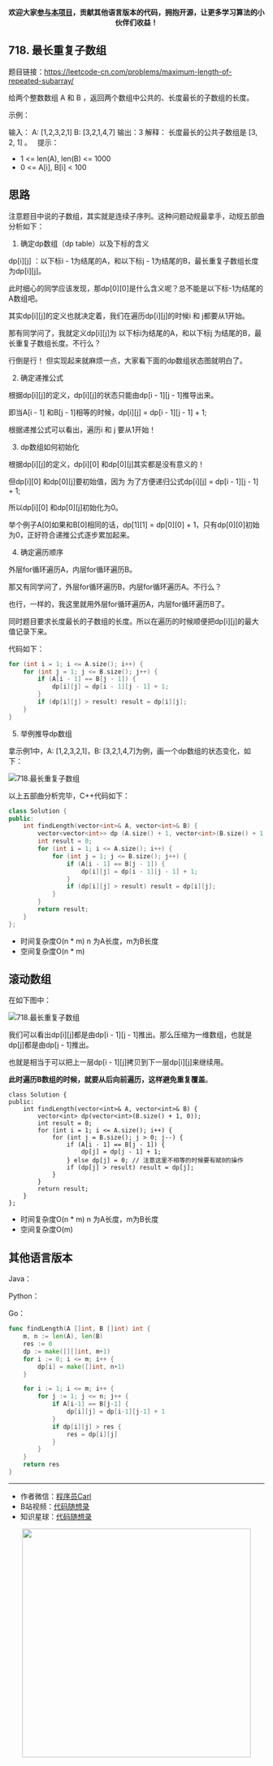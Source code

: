 <p align="center">
  <a href="https://mp.weixin.qq.com/s/RsdcQ9umo09R6cfnwXZlrQ"><img src="https://img.shields.io/badge/PDF下载-代码随想录-blueviolet" alt=""></a>
  <a href="https://mp.weixin.qq.com/s/b66DFkOp8OOxdZC_xLZxfw"><img src="https://img.shields.io/badge/刷题-微信群-green" alt=""></a>
  <a href="https://space.bilibili.com/525438321"><img src="https://img.shields.io/badge/B站-代码随想录-orange" alt=""></a>
  <a href="https://mp.weixin.qq.com/s/QVF6upVMSbgvZy8lHZS3CQ"><img src="https://img.shields.io/badge/知识星球-代码随想录-blue" alt=""></a>
</p>
<p align="center"><strong>欢迎大家<a href="https://mp.weixin.qq.com/s/tqCxrMEU-ajQumL1i8im9A">参与本项目</a>，贡献其他语言版本的代码，拥抱开源，让更多学习算法的小伙伴们收益！</strong></p>

## 718. 最长重复子数组

题目链接：https://leetcode-cn.com/problems/maximum-length-of-repeated-subarray/

给两个整数数组 A 和 B ，返回两个数组中公共的、长度最长的子数组的长度。

示例：

输入：
A: [1,2,3,2,1]
B: [3,2,1,4,7]
输出：3
解释：
长度最长的公共子数组是 [3, 2, 1] 。
 
提示：

* 1 <= len(A), len(B) <= 1000
* 0 <= A[i], B[i] < 100


## 思路

注意题目中说的子数组，其实就是连续子序列。这种问题动规最拿手，动规五部曲分析如下：

1. 确定dp数组（dp table）以及下标的含义

dp[i][j] ：以下标i - 1为结尾的A，和以下标j - 1为结尾的B，最长重复子数组长度为dp[i][j]。

此时细心的同学应该发现，那dp[0][0]是什么含义呢？总不能是以下标-1为结尾的A数组吧。

其实dp[i][j]的定义也就决定着，我们在遍历dp[i][j]的时候i 和 j都要从1开始。

那有同学问了，我就定义dp[i][j]为 以下标i为结尾的A，和以下标j 为结尾的B，最长重复子数组长度。不行么？

行倒是行！ 但实现起来就麻烦一点，大家看下面的dp数组状态图就明白了。

2. 确定递推公式

根据dp[i][j]的定义，dp[i][j]的状态只能由dp[i - 1][j - 1]推导出来。

即当A[i - 1] 和B[j - 1]相等的时候，dp[i][j] = dp[i - 1][j - 1] + 1;

根据递推公式可以看出，遍历i 和 j 要从1开始！

3. dp数组如何初始化

根据dp[i][j]的定义，dp[i][0] 和dp[0][j]其实都是没有意义的！

但dp[i][0] 和dp[0][j]要初始值，因为 为了方便递归公式dp[i][j] = dp[i - 1][j - 1] + 1;

所以dp[i][0] 和dp[0][j]初始化为0。

举个例子A[0]如果和B[0]相同的话，dp[1][1] = dp[0][0] + 1，只有dp[0][0]初始为0，正好符合递推公式逐步累加起来。


4. 确定遍历顺序

外层for循环遍历A，内层for循环遍历B。

那又有同学问了，外层for循环遍历B，内层for循环遍历A。不行么？

也行，一样的，我这里就用外层for循环遍历A，内层for循环遍历B了。

同时题目要求长度最长的子数组的长度。所以在遍历的时候顺便把dp[i][j]的最大值记录下来。

代码如下：

```C++
for (int i = 1; i <= A.size(); i++) {
    for (int j = 1; j <= B.size(); j++) {
        if (A[i - 1] == B[j - 1]) {
            dp[i][j] = dp[i - 1][j - 1] + 1;
        }
        if (dp[i][j] > result) result = dp[i][j];
    }
}
```


5. 举例推导dp数组

拿示例1中，A: [1,2,3,2,1]，B: [3,2,1,4,7]为例，画一个dp数组的状态变化，如下：

![718.最长重复子数组](https://img-blog.csdnimg.cn/2021011215282060.jpg)

以上五部曲分析完毕，C++代码如下：

```C++
class Solution {
public:
    int findLength(vector<int>& A, vector<int>& B) {
        vector<vector<int>> dp (A.size() + 1, vector<int>(B.size() + 1, 0));
        int result = 0;
        for (int i = 1; i <= A.size(); i++) {
            for (int j = 1; j <= B.size(); j++) {
                if (A[i - 1] == B[j - 1]) {
                    dp[i][j] = dp[i - 1][j - 1] + 1;
                }
                if (dp[i][j] > result) result = dp[i][j];
            }
        }
        return result;
    }
};
```

* 时间复杂度O(n * m) n 为A长度，m为B长度
* 空间复杂度O(n * m)

## 滚动数组

在如下图中：

![718.最长重复子数组](https://img-blog.csdnimg.cn/2021011215282060.jpg)

我们可以看出dp[i][j]都是由dp[i - 1][j - 1]推出。那么压缩为一维数组，也就是dp[j]都是由dp[j - 1]推出。

也就是相当于可以把上一层dp[i - 1][j]拷贝到下一层dp[i][j]来继续用。

**此时遍历B数组的时候，就要从后向前遍历，这样避免重复覆盖**。

```
class Solution {
public:
    int findLength(vector<int>& A, vector<int>& B) {
        vector<int> dp(vector<int>(B.size() + 1, 0));
        int result = 0;
        for (int i = 1; i <= A.size(); i++) {
            for (int j = B.size(); j > 0; j--) {
                if (A[i - 1] == B[j - 1]) {
                    dp[j] = dp[j - 1] + 1;
                } else dp[j] = 0; // 注意这里不相等的时候要有赋0的操作
                if (dp[j] > result) result = dp[j];
            }
        }
        return result;
    }
};
```

* 时间复杂度O(n * m) n 为A长度，m为B长度
* 空间复杂度O(m)

## 其他语言版本


Java：


Python：


Go：
```Go
func findLength(A []int, B []int) int {
	m, n := len(A), len(B)
	res := 0
	dp := make([][]int, m+1)
	for i := 0; i <= m; i++ { 
		dp[i] = make([]int, n+1)
	}

	for i := 1; i <= m; i++ {
		for j := 1; j <= n; j++ {
			if A[i-1] == B[j-1] {
				dp[i][j] = dp[i-1][j-1] + 1
			}
			if dp[i][j] > res {
				res = dp[i][j]
			}
		}
	}
	return res
}
```



-----------------------
* 作者微信：[程序员Carl](https://mp.weixin.qq.com/s/b66DFkOp8OOxdZC_xLZxfw)
* B站视频：[代码随想录](https://space.bilibili.com/525438321)
* 知识星球：[代码随想录](https://mp.weixin.qq.com/s/QVF6upVMSbgvZy8lHZS3CQ)
<div align="center"><img src=../pics/公众号.png width=450 alt=> </img></div>
